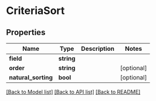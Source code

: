 # CriteriaSort

## Properties
Name | Type | Description | Notes
------------ | ------------- | ------------- | -------------
**field** | **string** |  | 
**order** | **string** |  | [optional] 
**natural_sorting** | **bool** |  | [optional] 

[[Back to Model list]](../../README.md#documentation-for-models) [[Back to API list]](../../README.md#documentation-for-api-endpoints) [[Back to README]](../../README.md)

